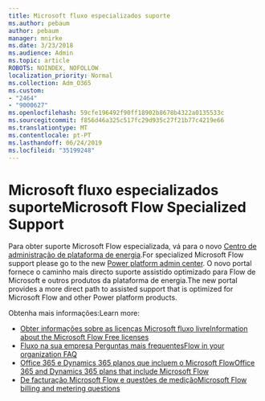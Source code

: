 ```yaml
---
title: Microsoft fluxo especializados suporte
ms.author: pebaum
author: pebaum
manager: mnirke
ms.date: 3/23/2018
ms.audience: Admin
ms.topic: article
ROBOTS: NOINDEX, NOFOLLOW
localization_priority: Normal
ms.collection: Adm_O365
ms.custom:
- "2464"
- "9000627"
ms.openlocfilehash: 59cfe196492f90ff18902b8678b4322a0135533c
ms.sourcegitcommit: f856d46a325c517fc29d935c27f21b77c4219e66
ms.translationtype: MT
ms.contentlocale: pt-PT
ms.lasthandoff: 06/24/2019
ms.locfileid: "35199248"
---
```

# <a name="microsoft-flow-specialized-support"></a><span data-ttu-id="6fa3d-102">Microsoft fluxo especializados suporte</span><span class="sxs-lookup"><span data-stu-id="6fa3d-102">Microsoft Flow Specialized Support</span></span>

<span data-ttu-id="6fa3d-103">Para obter suporte Microsoft Flow especializada, vá para o novo [Centro de administração de plataforma de energia](https://aka.ms/flowadminsupport).</span><span class="sxs-lookup"><span data-stu-id="6fa3d-103">For specialized Microsoft Flow support please go to the new [Power platform admin center](https://aka.ms/flowadminsupport).</span></span> <span data-ttu-id="6fa3d-104">O novo portal fornece o caminho mais directo suporte assistido optimizado para Flow de Microsoft e outros produtos da plataforma de energia.</span><span class="sxs-lookup"><span data-stu-id="6fa3d-104">The new portal provides a more direct path to assisted support that is optimized for Microsoft Flow and other Power platform products.</span></span>

<span data-ttu-id="6fa3d-105">Obtenha mais informações:</span><span class="sxs-lookup"><span data-stu-id="6fa3d-105">Learn more:</span></span>
- [<span data-ttu-id="6fa3d-106">Obter informações sobre as licenças Microsoft fluxo livre</span><span class="sxs-lookup"><span data-stu-id="6fa3d-106">Information about the Microsoft Flow Free licenses</span></span>](https://go.microsoft.com/fwlink/?linkid=2095610)
- [<span data-ttu-id="6fa3d-107">Fluxo na sua empresa Perguntas mais frequentes</span><span class="sxs-lookup"><span data-stu-id="6fa3d-107">Flow in your organization FAQ</span></span>](https://go.microsoft.com/fwlink/?linkid=2072608)
- [<span data-ttu-id="6fa3d-108">Office 365 e Dynamics 365 planos que incluem o Microsoft Flow</span><span class="sxs-lookup"><span data-stu-id="6fa3d-108">Office 365 and Dynamics 365 plans that include Microsoft Flow</span></span>](https://go.microsoft.com/fwlink/?linkid=2072406)
- [<span data-ttu-id="6fa3d-109">De facturação Microsoft Flow e questões de medição</span><span class="sxs-lookup"><span data-stu-id="6fa3d-109">Microsoft Flow billing and metering questions</span></span>](https://go.microsoft.com/fwlink/?linkid=2072612)